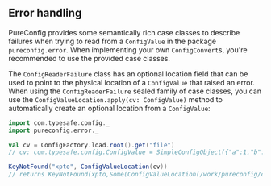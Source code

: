 ## Error handling

PureConfig provides some semantically rich case classes to describe failures
when trying to read from a `ConfigValue` in the package `pureconfig.error`. When
implementing your own `ConfigConvert`s, you're recommended to use the provided
case classes.

The `ConfigReaderFailure` class has an optional location field that can be used
to point to the physical location of a `ConfigValue` that raised an error. When
using the `ConfigReaderFailure` sealed family of case classes, you can use the
`ConfigValueLocation.apply(cv: ConfigValue)` method to automatically create an
optional location from a `ConfigValue`:

```scala
import com.typesafe.config._
import pureconfig.error._

val cv = ConfigFactory.load.root().get("file")
// cv: com.typesafe.config.ConfigValue = SimpleConfigObject({"a":1,"b":2})

KeyNotFound("xpto", ConfigValueLocation(cv))
// returns KeyNotFound(xpto,Some(ConfigValueLocation(/work/pureconfig/core/target/scala-2.12/classes/application.conf,0)))
```
